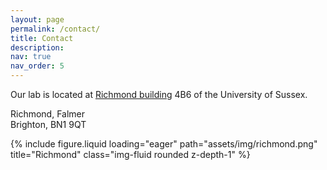 ```yaml
---
layout: page
permalink: /contact/
title: Contact
description:
nav: true
nav_order: 5
---
```


Our lab is located at [Richmond building](https://maps.app.goo.gl/GNUS342FupyVqh2d7) 4B6 of the University of Sussex.

Richmond, Falmer  
Brighton, BN1 9QT

<div class="row">
    <div class="col-sm mt-3 mt-md-0">
        {% include figure.liquid loading="eager" path="assets/img/richmond.png" title="Richmond" class="img-fluid rounded z-depth-1" %}
    </div>
</div>